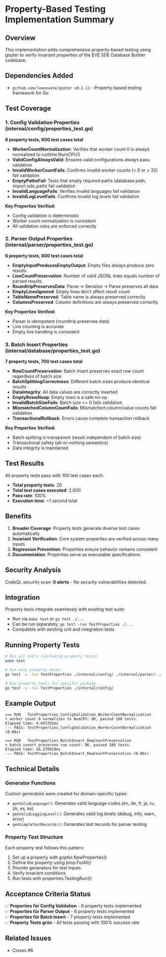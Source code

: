 # Property-Based Testing Implementation Summary

## Overview
This implementation adds comprehensive property-based testing using gopter to verify invariant properties of the EVE SDE Database Builder codebase.

## Dependencies Added
- `github.com/leanovate/gopter v0.2.11` - Property-based testing framework for Go

## Test Coverage

### 1. Config Validation Properties (internal/config/properties_test.go)
**6 property tests, 600 test cases total**

- **WorkerCountNormalization**: Verifies that worker count 0 is always normalized to runtime.NumCPU()
- **ValidConfigAlwaysValid**: Ensures valid configurations always pass validation
- **InvalidWorkerCountFails**: Confirms invalid worker counts (< 0 or > 32) fail validation
- **EmptyPathsFail**: Tests that empty required paths (database.path, import.sde_path) fail validation
- **InvalidLanguageFails**: Verifies invalid languages fail validation
- **InvalidLogLevelFails**: Confirms invalid log levels fail validation

**Key Properties Verified:**
- Config validation is deterministic
- Worker count normalization is consistent
- All validation rules are enforced correctly

### 2. Parser Output Properties (internal/parser/properties_test.go)
**6 property tests, 600 test cases total**

- **EmptyInputProducesEmptyOutput**: Empty files always produce zero results
- **LineCountPreservation**: Number of valid JSONL lines equals number of parsed results
- **RoundtripPreservesData**: Parse → Serialize → Parse preserves all data
- **EmptyLinesIgnored**: Empty lines don't affect result count
- **TableNamePreserved**: Table name is always preserved correctly
- **ColumnsPreserved**: Column definitions are always preserved correctly

**Key Properties Verified:**
- Parser is idempotent (roundtrip preserves data)
- Line counting is accurate
- Empty line handling is consistent

### 3. Batch Insert Properties (internal/database/properties_test.go)
**7 property tests, 700 test cases total**

- **RowCountPreservation**: Batch insert preserves exact row count regardless of batch size
- **BatchSplittingCorrectness**: Different batch sizes produce identical results
- **DataIntegrity**: All data values are correctly inserted
- **EmptyRowsNoop**: Empty rows is a safe no-op
- **InvalidBatchSizeFails**: Batch size <= 0 fails validation
- **MismatchedColumnCountFails**: Mismatched column/value counts fail validation
- **TransactionalRollback**: Errors cause complete transaction rollback

**Key Properties Verified:**
- Batch splitting is transparent (result independent of batch size)
- Transactional safety (all-or-nothing semantics)
- Data integrity is maintained

## Test Results
All property tests pass with 100 test cases each:
- **Total property tests**: 20
- **Total test cases executed**: 2,000
- **Pass rate**: 100%
- **Execution time**: ~1 second total

## Benefits
1. **Broader Coverage**: Property tests generate diverse test cases automatically
2. **Invariant Verification**: Core system properties are verified across many inputs
3. **Regression Prevention**: Properties ensure behavior remains consistent
4. **Documentation**: Properties serve as executable specifications

## Security Analysis
CodeQL security scan: **0 alerts** - No security vulnerabilities detected.

## Integration
Property tests integrate seamlessly with existing test suite:
- Run via `make test` or `go test ./...`
- Can be run separately: `go test -run TestProperties ./...`
- Compatible with existing unit and integration tests

## Running Property Tests

```bash
# Run all tests (including property tests)
make test

# Run only property tests
go test -v -run TestProperties ./internal/config/ ./internal/parser/ ./internal/database/

# Run property tests for specific package
go test -v -run TestProperties ./internal/config/
```

## Example Output

```
=== RUN   TestProperties_ConfigValidation_WorkerCountNormalization
+ worker count 0 normalizes to NumCPU: OK, passed 100 tests.
Elapsed time: 4.047291ms
--- PASS: TestProperties_ConfigValidation_WorkerCountNormalization (0.00s)

=== RUN   TestProperties_BatchInsert_RowCountPreservation
+ batch insert preserves row count: OK, passed 100 tests.
Elapsed time: 56.270619ms
--- PASS: TestProperties_BatchInsert_RowCountPreservation (0.06s)
```

## Technical Details

### Generator Functions
Custom generators were created for domain-specific types:
- `genValidLanguage()`: Generates valid language codes (en, de, fr, ja, ru, zh, es, ko)
- `genValidLoggingLevel()`: Generates valid log levels (debug, info, warn, error)
- `genSimpleTestRecords()`: Generates test records for parser testing

### Property Test Structure
Each property test follows this pattern:
1. Set up a property with gopter.NewProperties()
2. Define the property using prop.ForAll()
3. Provide generators for test inputs
4. Verify invariant conditions
5. Run tests with properties.TestingRun(t)

## Acceptance Criteria Status

✅ **Properties für Config Validation** - 6 property tests implemented  
✅ **Properties für Parser Output** - 6 property tests implemented  
✅ **Properties für Batch Insert** - 7 property tests implemented  
✅ **Property Tests grün** - All tests passing with 100% success rate

## Related Issues
- Closes #6
